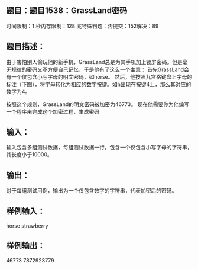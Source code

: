 题目：题目1538：GrassLand密码
-----------
时间限制：1 秒内存限制：128 兆特殊判题：否提交：152解决：89

题目描述：
-----------
由于害怕别人偷玩他的新手机，GrassLand总是为其手机加上锁屏密码。但是毫无规律的密码又不方便自己记忆，于是他有了这么一个主意：
首先GrassLand会有一个仅包含小写字母的明文密码，如horse。
然后，他按照九宫格键盘上字母的标注（下图），将字母转化为相应的数字按键。如h出现在按键4上，那么其对应的数字为4。

按照这个规则，GrassLand的明文密码被加密为46773。
现在他需要你为他编写一个程序来完成这个加密过程，生成密码

输入：
-----------
输入包含多组测试数据，每组测试数据一行，包含一个仅包含小写字母的字符串，其长度小于10000。

输出：
-----------
对于每组测试用例，输出为一个仅包含数字的字符串，代表加密后的密码。

样例输入：
-----------
horse
strawberry

样例输出：
-----------
46773
7872923779
